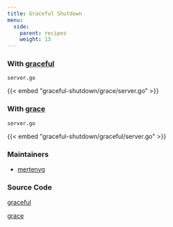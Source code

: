 ```yaml
---
title: Graceful Shutdown
menu:
  side:
    parent: recipes
    weight: 13
---
```


### With [graceful](https://github.com/tylerb/graceful)

`server.go`

{{< embed "graceful-shutdown/grace/server.go" >}}

### With [grace](https://github.com/facebookgo/grace)

`server.go`

{{< embed "graceful-shutdown/graceful/server.go" >}}

### Maintainers

- [mertenvg](https://github.com/mertenvg)

### Source Code

[graceful](https://github.com/labstack/echo/blob/master/recipes/graceful-shutdown/graceful)

[grace](https://github.com/labstack/echo/blob/master/recipes/graceful-shutdown/grace)
